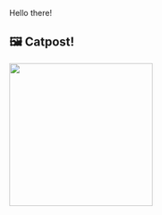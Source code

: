 Hello there!



## 🖼️ Catpost!

<sub>
    <img src="https://cdn2.thecatapi.com/images/ake.png" height="256">
</sub>

